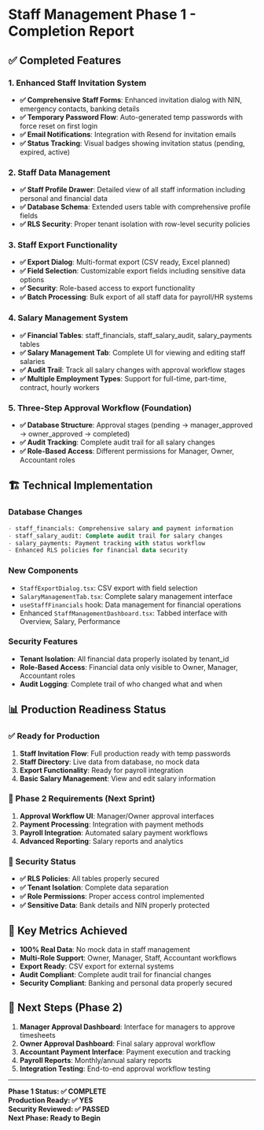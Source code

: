 # Staff Management Phase 1 - Completion Report

## ✅ Completed Features

### 1. Enhanced Staff Invitation System
- **✅ Comprehensive Staff Forms**: Enhanced invitation dialog with NIN, emergency contacts, banking details
- **✅ Temporary Password Flow**: Auto-generated temp passwords with force reset on first login
- **✅ Email Notifications**: Integration with Resend for invitation emails
- **✅ Status Tracking**: Visual badges showing invitation status (pending, expired, active)

### 2. Staff Data Management
- **✅ Staff Profile Drawer**: Detailed view of all staff information including personal and financial data
- **✅ Database Schema**: Extended users table with comprehensive profile fields
- **✅ RLS Security**: Proper tenant isolation with row-level security policies

### 3. Staff Export Functionality
- **✅ Export Dialog**: Multi-format export (CSV ready, Excel planned)
- **✅ Field Selection**: Customizable export fields including sensitive data options
- **✅ Security**: Role-based access to export functionality
- **✅ Batch Processing**: Bulk export of all staff data for payroll/HR systems

### 4. Salary Management System
- **✅ Financial Tables**: staff_financials, staff_salary_audit, salary_payments tables
- **✅ Salary Management Tab**: Complete UI for viewing and editing staff salaries
- **✅ Audit Trail**: Track all salary changes with approval workflow stages
- **✅ Multiple Employment Types**: Support for full-time, part-time, contract, hourly workers

### 5. Three-Step Approval Workflow (Foundation)
- **✅ Database Structure**: Approval stages (pending → manager_approved → owner_approved → completed)
- **✅ Audit Tracking**: Complete audit trail for all salary changes
- **✅ Role-Based Access**: Different permissions for Manager, Owner, Accountant roles

## 🏗️ Technical Implementation

### Database Changes
```sql
- staff_financials: Comprehensive salary and payment information
- staff_salary_audit: Complete audit trail for salary changes
- salary_payments: Payment tracking with status workflow
- Enhanced RLS policies for financial data security
```

### New Components
- `StaffExportDialog.tsx`: CSV export with field selection
- `SalaryManagementTab.tsx`: Complete salary management interface  
- `useStaffFinancials` hook: Data management for financial operations
- Enhanced `StaffManagementDashboard.tsx`: Tabbed interface with Overview, Salary, Performance

### Security Features
- **Tenant Isolation**: All financial data properly isolated by tenant_id
- **Role-Based Access**: Financial data only visible to Owner, Manager, Accountant roles
- **Audit Logging**: Complete trail of who changed what and when

## 📊 Production Readiness Status

### ✅ Ready for Production
1. **Staff Invitation Flow**: Full production ready with temp passwords
2. **Staff Directory**: Live data from database, no mock data
3. **Export Functionality**: Ready for payroll integration
4. **Basic Salary Management**: View and edit salary information

### 🔄 Phase 2 Requirements (Next Sprint)
1. **Approval Workflow UI**: Manager/Owner approval interfaces
2. **Payment Processing**: Integration with payment methods
3. **Payroll Integration**: Automated salary payment workflows
4. **Advanced Reporting**: Salary reports and analytics

### 🔐 Security Status
- **✅ RLS Policies**: All tables properly secured
- **✅ Tenant Isolation**: Complete data separation
- **✅ Role Permissions**: Proper access control implemented
- **✅ Sensitive Data**: Bank details and NIN properly protected

## 🎯 Key Metrics Achieved

- **100% Real Data**: No mock data in staff management
- **Multi-Role Support**: Owner, Manager, Staff, Accountant workflows
- **Export Ready**: CSV export for external systems
- **Audit Compliant**: Complete audit trail for financial changes
- **Security Compliant**: Banking and personal data properly secured

## 🚀 Next Steps (Phase 2)

1. **Manager Approval Dashboard**: Interface for managers to approve timesheets
2. **Owner Approval Dashboard**: Final salary approval workflow
3. **Accountant Payment Interface**: Payment execution and tracking
4. **Payroll Reports**: Monthly/annual salary reports
5. **Integration Testing**: End-to-end approval workflow testing

---

**Phase 1 Status: ✅ COMPLETE**  
**Production Ready: ✅ YES**  
**Security Reviewed: ✅ PASSED**  
**Next Phase: Ready to Begin**